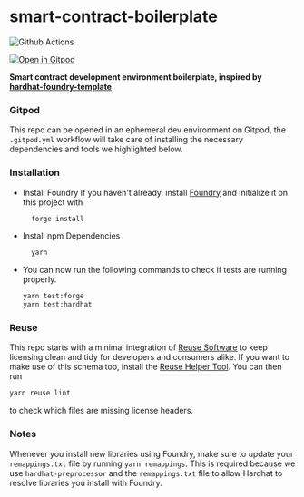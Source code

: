 # smart-contract-boilerplate

![Github Actions](https://gitpod.io/#https://github.com/0xKrauser/smart-contract-boilerplate/workflows/test/badge.svg)

[![Open in Gitpod](https://gitpod.io/button/open-in-gitpod.svg)](https://gitpod.io/#https://github.com/0xKrauser/smart-contract-boilerplate)

**Smart contract development environment boilerplate, inspired by [hardhat-foundry-template](https://github.com/foundry-rs/hardhat-foundry-template)**


### Gitpod

This repo can be opened in an ephemeral dev environment on Gitpod, the `.gitpod.yml` workflow will take care of installing the necessary dependencies and tools we highlighted below.


### Installation

  * Install Foundry
  If you haven't already, install [Foundry](https://book.getfoundry.sh/getting-started/installation)
  and initialize it on this project with
    ```bash
      forge install
    ```
  * Install npm Dependencies
    ```bash
      yarn
    ```
  * You can now run the following commands to check if tests are running properly.
    ```bash
    yarn test:forge
    yarn test:hardhat
    ```


### Reuse

This repo starts with a minimal integration of [Reuse Software](https://reuse.software/) to keep licensing clean and tidy for developers and consumers alike. If you want to make use of this schema too, install the [Reuse Helper Tool](https://git.fsfe.org/reuse/tool). You can then run
```bash
yarn reuse lint
```
to check which files are missing license headers.


### Notes

Whenever you install new libraries using Foundry, make sure to update your `remappings.txt` file by running `yarn remappings`. This is required because we use `hardhat-preprocessor` and the `remappings.txt` file to allow Hardhat to resolve libraries you install with Foundry.